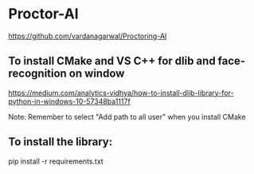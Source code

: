 # Proctor-AI
https://github.com/vardanagarwal/Proctoring-AI

## To install CMake and VS C++ for dlib and face-recognition on window
https://medium.com/analytics-vidhya/how-to-install-dlib-library-for-python-in-windows-10-57348ba1117f

Note: Remember to select "Add path to all user" when you install CMake

## To install the library:
pip install -r requirements.txt
